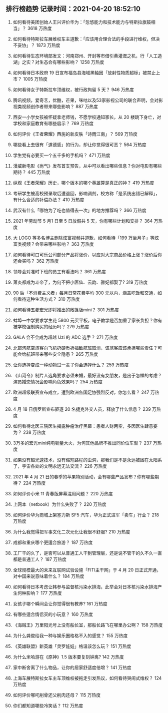 
## 排行榜趋势 记录时间：2021-04-20 18:52:10
  
  1. 如何看待美团创始人王兴评价华为：「忽悠能力和技术能力与特斯拉旗鼓相当」？ 3618 万热度
    
  2. 如何看待特斯拉车展维权车主道歉：「应该用合理合法的手段进行维权，但决不妥协」？ 1873 万热度
    
  3. 如何看待生态环境部发文：河南郑州、开封等市借引黄灌溉之机，行「人工造湖」之实？对生态会有哪些影响？ 1258 万热度
    
  4. 如何看待日本政府 19 日宣布福岛县海域黑鲉因「放射性物质超标」被禁止上市？ 1005 万热度
    
  5. 如何看待女子特斯拉车顶维权，被行政拘留 5 天？ 946 万热度
    
  6. 腾讯视频，爱奇艺，优酷，芒果，咪咕以及53家影视公司的联合声明，会对影视类视频创作者带来哪些影响？ 887 万热度
    
  7. 西安一小学女孩被怀疑拿老师钱，不愿学校通知家长，从 20 楼跳下身亡，对学校和家庭教育有哪些启示？ 769 万热度
    
  8. 如何评价《王者荣耀》西施的新皮肤「诗雨江南」？ 569 万热度
    
  9. 哪些看上去很有「道德感」的行为，却让你觉得很可恶？ 564 万热度
    
  10. 学生党有必要买一个五千多的手机吗？ 471 万热度
    
  11. 漫威新电影《尚气》发布首支预告，从中可以看出哪些信息？你对电影有哪些期待？ 445 万热度
    
  12. 纵观《王者荣耀》历史，哪个版本的哪个英雄算是真正的神？ 419 万热度
    
  13. 考研学生被高校预录取后遭退回，影响调剂，校方称「是系统出错已解释」，有什么合适的补偿办法？ 410 万热度
    
  14. 武汉有什么「哪怕为了吃也值得去一次」的地方推荐吗？ 366 万热度
    
  15. 2021 年劳动节 5 月1 日至 5 日放假共 5 天，你有哪些计划和安排？ 364 万热度
    
  16. 大 LOGO 等多名博主删除炫富视频并道歉，如何看待「199 万坐月子」等炫富类视频？会带来哪些影响？ 363 万热度
    
  17. 如何看待可口可乐公司部分产品将涨价，以应对大宗商品价格上涨？涨价后你还会买吗？ 362 万热度
    
  18. 领导会对准时下班的员工有看法吗？ 361 万热度
    
  19. 萧炎都成为斗帝了，为何不把小医仙、云韵、雅妃都娶了? 319 万热度
    
  20. 90 后「不消费主义者」每月日常花费平均 300 元以内，涵盖吃饭和交通，如何看待这种生活方式？ 310 万热度
    
  21. 如何看待五菱宏光即将推出的敞篷版mini？ 301 万热度
    
  22. 蚌埠一中学要求学生花 5800 元买平板，电子教学是否加重了家长负担？你有被学校强制购买的经历吗？ 279 万热度
    
  23. GALA 会不会成为超越 Uzi 的 ADC 选手？ 271 万热度
    
  24. 北部湾航空旅客向飞机扔硬币祈福致航班取消，该旅客应该承担哪些责任？可能会给航班带来哪些安全隐患？ 265 万热度
    
  25. 让你选择变成一种动物过一辈子你会选择什么？ 259 万热度
    
  26. 《山河令》制片人选角要求必须未婚，最好没有女朋友，是出于怎样的考虑？演员婚恋情况会影响角色效果吗？ 254 万热度
    
  27. 欧洲超级联赛宣布成立，遭到欧洲各国足协强烈反对，你怎么看？ 247 万热度
    
  28. 4 月 18 日俄罗斯宣布驱逐 20 名捷克外交人员，释放了什么信息？ 239 万热度
    
  29. 如何看待北医三院医生揭露肿瘤治疗黑幕：患者人财两空，多因医生肆意妄为？ 238 万热度
    
  30. 3万多的宏光mini纯电销量大火，为何其他品牌不推出同价位车型？ 237 万热度
    
  31. 如果没有超光速技术，没有缩短路程的虫洞，那我们是不是永远被困在太阳系了，宇宙各处的文明永远无法交流？ 226 万热度
    
  32. 2021 年 4 月 21 日的春季的苹果特别活动，会有哪些产品发布？你有哪些期待？ 224 万热度
    
  33. 如何评价小米 11 青春版屏幕混用问题？ 220 万热度
    
  34. 上网本（netbook）为什么失败了？ 220 万热度
    
  35. 如何评价华为商城上架塞力斯 SF5 汽车，华为正式进军「卖车」行业？ 218 万热度
    
  36. 为什么我觉得把军事文化二次元化让我很不舒服? 210 万热度
    
  37. 成都和重庆哪个更适合旅游？ 187 万热度
    
  38. 工厂干的久了，是否可以从普通工人干到管理层，还是说不管干的久不久一直都是普通工人？ 187 万热度
    
  39. 全球规模最大的未来互联网试验设施「FITI主干网」于 4 月 20 日正式开通，对中国来说意味着什么？ 184 万热度
    
  40. 如何看待日本考虑让韩参与监督核污染水排海，此举会对日本核污染水排海产生何种影响？ 177 万热度
    
  41. 女孩子哪个瞬间会让你觉得很有教养? 161 万热度
    
  42. 有哪些适合情侣买的小玩意？ 160 万热度
    
  43. 《海贼王》万里阳光号上没有船长室，那船长路飞在哪里办公啊？ 158 万热度
    
  44. 为什么龚俊给我一种与娱乐圈格格不入的感觉？ 155 万热度
    
  45. 《英雄联盟》新英雄「灵罗娃娃」格温该怎么玩？ 151 万热度
    
  46. 为什么米哈游在《原神》1.5 版本要复刻钟离? 142 万热度
    
  47. 家中断舍离了什么物品，让你的居家舒适度倍增？ 141 万热度
    
  48. 上海车展特斯拉女车主车顶维权被拖走引发热议，如何看待哭闹式维权？ 124 万热度
    
  49. 如何评价哪吒削骨还父削肉还母？ 115 万热度
    
  50. 你们都知道哪些冷笑话？ 112 万热度
    